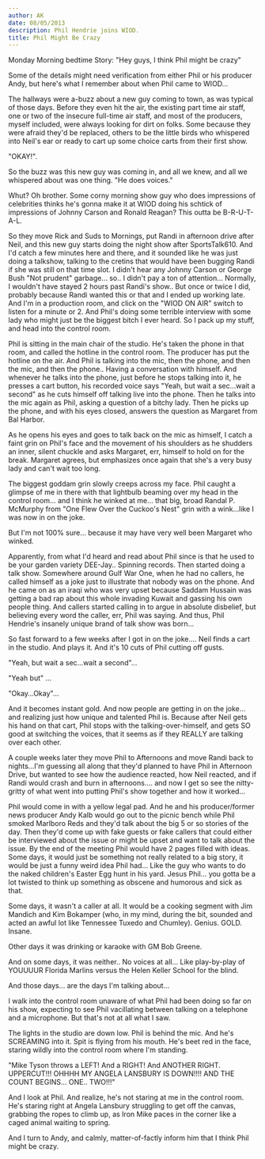 ```yaml
---
author: AK
date: 08/05/2013
description: Phil Hendrie joins WIOD.
title: Phil Might Be Crazy
---
```


Monday Morning bedtime Story: "Hey guys, I think Phil might be crazy"

Some of the details might need verification from either Phil or his producer Andy, but here's what I remember about when Phil came to WIOD…

The hallways were a-buzz about a new guy coming to town, as was typical of those days. Before they even hit the air, the existing part time air staff, one or two of the insecure full-time air staff, and most of the producers, myself included, were always looking for dirt on folks. Some because they were afraid they'd be replaced, others to be the little birds who whispered into Neil's ear or ready to cart up some choice carts from their first show.

"OKAY!".

So the buzz was this new guy was coming in, and all we knew, and all we whispered about was one thing. "He does voices."

Whut? Oh brother. Some corny morning show guy who does impressions of celebrities thinks he's gonna make it at WIOD doing his schtick of impressions of Johnny Carson and Ronald Reagan? This outta be B-R-U-T-A-L.

So they move Rick and Suds to Mornings, put Randi in afternoon drive after Neil, and this new guy starts doing the night show after SportsTalk610. And I'd catch a few minutes here and there, and it sounded like he was just doing a talkshow, talking to the cretins that would have been bugging Randi if she was still on that time slot. I didn't hear any Johnny Carson or George Bush "Not prudent" garbage… so.. I didn't pay a ton of attention… Normally, I wouldn't have stayed 2 hours past Randi's show.. But once or twice I did, probably because Randi wanted this or that and I ended up working late. And I'm in a production room, and click on the "WIOD ON AIR" switch to listen for a minute or 2. And Phil's doing some terrible interview with some lady who might just be the biggest bitch I ever heard. So I pack up my stuff, and head into the control room.

Phil is sitting in the main chair of the studio. He's taken the phone in that room, and called the hotline in the control room. The producer has put the hotline on the air. And Phil is talking into the mic, then the phone, and then the mic, and then the phone.. Having a conversation with himself. And whenever he talks into the phone, just before he stops talking into it, he presses a cart button, his recorded voice says "Yeah, but wait a sec…wait a second" as he cuts himself off talking live into the phone. Then he talks into the mic again as Phil, asking a question of a bitchy lady. Then he picks up the phone, and with his eyes closed, answers the question as Margaret from Bal Harbor.

As he opens his eyes and goes to talk back on the mic as himself, I catch a faint grin on Phil's face and the movement of his shoulders as he shudders an inner, silent chuckle and asks Margaret, err, himself to hold on for the break. Margaret agrees, but emphasizes once again that she's a very busy lady and can't wait too long.

The biggest goddam grin slowly creeps across my face. Phil caught a glimpse of me in there with that lightbulb beaming over my head in the control room… and I think he winked at me… that big, broad Randal P. McMurphy from "One Flew Over the Cuckoo's Nest" grin with a wink...like I was now in on the joke.

But I'm not 100% sure… because it may have very well been Margaret who winked.

Apparently, from what I'd heard and read about Phil since is that he used to be your garden variety DEE-Jay.. Spinning records. Then started doing a talk show. Somewhere around Gulf War One, when he had no callers, he called himself as a joke just to illustrate that nobody was on the phone. And he came on as an iraqi who was very upset because Saddam Hussain was getting a bad rap about this whole invading Kuwait and gassing his own people thing. And callers started calling in to argue in absolute disbelief, but believing every word the caller, err, Phil was saying. And thus, Phil Hendrie's insanely unique brand of talk show was born…

So fast forward to a few weeks after I got in on the joke…. Neil finds a cart in the studio. And plays it. And it's 10 cuts of Phil cutting off gusts.

"Yeah, but wait a sec…wait a second"…

"Yeah but" …

"Okay…Okay"…

And it becomes instant gold. And now people are getting in on the joke…and realizing just how unique and talented Phil is. Because after Neil gets his hand on that cart, Phil stops with the talking-over-himself, and gets SO good at switching the voices, that it seems as if they REALLY are talking over each other.

A couple weeks later they move Phil to Afternoons and move Randi back to nights…I'm guessing all along that they'd planned to have Phil in Afternoon Drive, but wanted to see how the audience reacted, how Neil reacted, and if Randi would crash and burn in afternoons…. and now I get so see the nitty-gritty of what went into putting Phil's show together and how it worked…

Phil would come in with a yellow legal pad. And he and his producer/former news producer Andy Kalb would go out to the picnic bench while Phil smoked Marlboro Reds and they'd talk about the big 5 or so stories of the day. Then they'd come up with fake guests or fake callers that could either be interviewed about the issue or might be upset and want to talk about the issue. By the end of the meeting Phil would have 2 pages filled with ideas. Some days, it would just be something not really related to a big story, it would be just a funny weird idea Phil had... Like the guy who wants to do the naked children's Easter Egg hunt in his yard. Jesus Phil… you gotta be a lot twisted to think up something as obscene and humorous and sick as that.

Some days, it wasn't a caller at all. It would be a cooking segment with Jim Mandich and Kim Bokamper (who, in my mind, during the bit, sounded and acted an awful lot like Tennessee Tuxedo and Chumley). Genius. GOLD. Insane.

Other days it was drinking or karaoke with GM Bob Greene.

And on some days, it was neither.. No voices at all… Like play-by-play of YOUUUUR Florida Marlins versus the Helen Keller School for the blind.

And those days… are the days I'm talking about…

I walk into the control room unaware of what Phil had been doing so far on his show, expecting to see Phil vacillating between talking on a telephone and a microphone. But that's not at all what I saw.

The lights in the studio are down low. Phil is behind the mic. And he's SCREAMING into it. Spit is flying from his mouth. He's beet red in the face, staring wildly into the control room where I'm standing.

"Mike Tyson throws a LEFT! And a RIGHT! And ANOTHER RIGHT. UPPERCUT!!! OHHHH MY ANGELA LANSBURY IS DOWN!!!! AND THE COUNT BEGINS… ONE.. TWO!!!"

And I look at Phil. And realize, he's not staring at me in the control room. He's staring right at Angela Lansbury struggling to get off the canvas, grabbing the ropes to climb up, as Iron Mike paces in the corner like a caged animal waiting to spring.

And I turn to Andy, and calmly, matter-of-factly inform him that I think Phil might be crazy.
